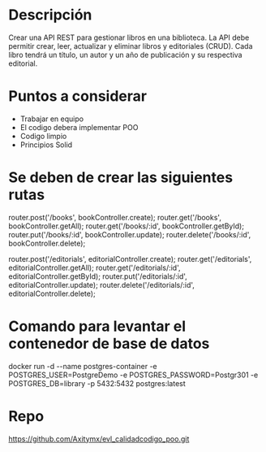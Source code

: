 
# Descripción
Crear una API REST para gestionar libros en una biblioteca. La API debe permitir crear, leer, actualizar y eliminar libros y editoriales (CRUD). Cada libro tendrá un título, un autor y un año de publicación y su respectiva editorial.

# Puntos a considerar
* Trabajar en equipo
* El codigo debera implementar POO
* Codigo limpio
* Principios Solid

# Se deben de crear las siguientes rutas
router.post('/books', bookController.create);
router.get('/books', bookController.getAll);
router.get('/books/:id', bookController.getById);
router.put('/books/:id', bookController.update);
router.delete('/books/:id', bookController.delete);

router.post('/editorials', editorialController.create);
router.get('/editorials', editorialController.getAll);
router.get('/editorials/:id', editorialController.getById);
router.put('/editorials/:id', editorialController.update);
router.delete('/editorials/:id', editorialController.delete);

# Comando para levantar el contenedor de base de datos

docker run -d --name postgres-container -e POSTGRES_USER=PostgreDemo -e POSTGRES_PASSWORD=Postgr301 -e POSTGRES_DB=library -p 5432:5432 postgres:latest

# Repo
https://github.com/Axitymx/evl_calidadcodigo_poo.git
